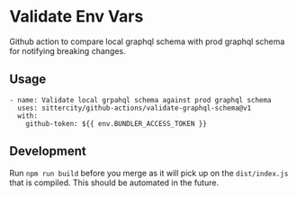 # Validate Env Vars
Github action to compare local graphql schema with prod graphql schema for notifying breaking changes.

## Usage

```
- name: Validate local grpahql schema against prod graphql schema
  uses: sittercity/github-actions/validate-graphql-schema@v1
  with:
    github-token: ${{ env.BUNDLER_ACCESS_TOKEN }}
```

## Development
Run `npm run build` before you merge as it will pick up on the `dist/index.js` that is compiled. This should be automated in the future.
